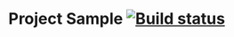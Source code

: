 # Project Sample [![Build status](https://ci.appveyor.com/api/projects/status/vb5075gxpt774sia/branch/master?svg=true)](https://ci.appveyor.com/project/dekotamin/pageobjects/branch/master)